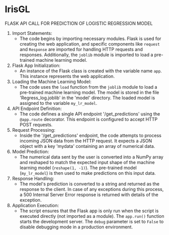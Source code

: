 # IrisGL
FLASK API CALL FOR PREDICTION OF LOGISTIC REGRESSION MODEL

1. Import Statements:
   - The code begins by importing necessary modules. Flask is used for creating the web application, and specific components like `request` and `Response` are imported for handling HTTP requests and responses. Additionally, the `joblib` module is imported to load a pre-trained machine learning model.
2. Flask App Initialization:
   - An instance of the Flask class is created with the variable name `app`. This instance represents the web application.
3. Loading the Machine Learning Model:
   - The code uses the `load` function from the `joblib` module to load a pre-trained machine learning model. The model is stored in the file 'Regress_log.joblib' in the 'model' directory. The loaded model is assigned to the variable `my_lr_model`.
4. API Endpoint Definition:
   - The code defines a single API endpoint '/get_predictions' using the `@app.route` decorator. This endpoint is configured to accept HTTP POST requests.
5. Request Processing:
   - Inside the '/get_predictions' endpoint, the code attempts to process incoming JSON data from the HTTP request. It expects a JSON object with a key 'mydata' containing an array of numerical data.
6. Model Prediction:
   - The numerical data sent by the user is converted into a NumPy array and reshaped to match the expected input shape of the machine learning model (`reshape(1, -1)`). The pre-trained model (`my_lr_model`) is then used to make predictions on this input data.
7. Response Handling:
   - The model's prediction is converted to a string and returned as the response to the client. In case of any exceptions during this process, a 500 Internal Server Error response is returned with details of the exception.
8. Application Execution:
   - The script ensures that the Flask app is only run when the script is executed directly (not imported as a module). The `app.run()` function starts the development server. The `debug` parameter is set to `False` to disable debugging mode in a production environment.

